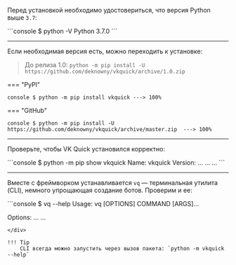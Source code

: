 Перед установкой необходимо удостовериться, что версия Python выше `3.7`:

<div class="termy">
```console
$ python -V
Python 3.7.0
```
</div>

***

Если необходимая версия есть, можно переходить к установке:

> До релиза 1.0: `python -m pip install -U https://github.com/deknowny/vkquick/archive/1.0.zip`

=== "PyPI"
    <div class="termy">
    ```console
    $ python -m pip install vkquick
    ---> 100%
    ```
    </div>

=== "GitHub"
    <div class="termy">
    ```console
    $ python -m pip install -U https://github.com/deknowny/vkquick/archive/master.zip 
    ---> 100%
    ```
    </div>

***

Проверьте, чтобы VK Quick установился корректно:
<div class="termy">
```console
$ python -m pip show vkquick
Name: vkquick
Version: ...
...
...
```
</div>

***

Вместе с фреймворком устанавливается `vq` — терминальная утилита (CLI), немного упрощающая создание ботов. Проверим и ее:

<div class="termy">
```console
$ vq --help
Usage: vq [OPTIONS] COMMAND [ARGS]...

Options:
...
...
```
</div>

!!! Tip
    CLI всегда можно запустить через вызов пакета: `python -m vkquick --help`
